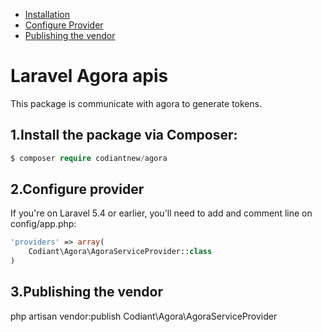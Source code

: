 * [Installation](#1install-the-package-via-composer)
* [Configure Provider](#2configure-provider)
* [Publishing the vendor](#publishing-the-vendor)


# Laravel Agora apis
This package is communicate with agora to generate tokens.

## 1.Install the package via Composer:

```php
$ composer require codiantnew/agora
```
## 2.Configure provider
If you're on Laravel 5.4 or earlier, you'll need to add and comment line on config/app.php:

```php
'providers' => array(
    Codiant\Agora\AgoraServiceProvider::class
)
```
## 3.Publishing the vendor

php artisan vendor:publish Codiant\Agora\AgoraServiceProvider
